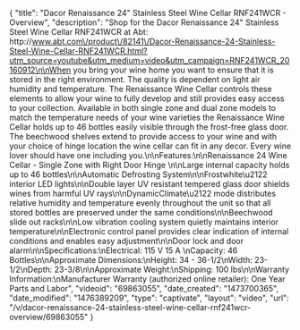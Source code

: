 {
    "title": "Dacor Renaissance 24\" Stainless Steel Wine Cellar RNF241WCR - Overview",
    "description": "Shop for the Dacor Renaissance 24\" Stainless Steel Wine Cellar RNF241WCR at Abt: http:\/\/www.abt.com\/product\/82141\/Dacor-Renaissance-24-Stainless-Steel-Wine-Cellar-RNF241WCR.html?utm_source=youtube&utm_medium=video&utm_campaign=RNF241WCR_20160912\n\nWhen you bring your wine home you want to ensure that it is stored in the right environment. The quality is dependent on light air humidity and temperature. The Renaissance Wine Cellar controls these elements to allow your wine to fully develop and still provides easy access to your collection. Available in both single zone and dual zone models to match the temperature needs of your wine varieties the Renaissance Wine Cellar holds up to 46 bottles easily visible through the frost-free glass door. The beechwood shelves extend to provide access to your wine and with your choice of hinge location the wine cellar can fit in any decor. Every wine lover should have one including you.\n\nFeatures:\n\nRenaissance 24 Wine Cellar - Single Zone with Right Door Hinge \n\nLarge internal capacity holds up to 46 bottles\n\nAutomatic Defrosting System\n\nFrostwhite\u2122 interior LED lights\n\nDouble layer UV resistant tempered glass door shields wines from harmful UV rays\n\nDynamicClimate\u2122 mode distributes relative humidity and temperature evenly throughout the unit so that all stored bottles are preserved under the same conditions\n\nBeechwood slide out racks\n\nLow vibration cooling system quietly maintains interior temperature\n\nElectronic control panel provides clear indication of internal conditions and enables easy adjustment\n\nDoor lock and door alarm\n\nSpecifications:\nElectrical: 115 V 15 A \nCapacity: 46 Bottles\n\nApproximate Dimensions:\nHeight: 34 - 36-1\/2\nWidth: 23-1\/2\nDepth: 23-3\/8\n\nApproximate Weight:\nShipping: 100 lbs\n\nWarranty Information:\nManufacturer Warranty (authorized online retailer): One Year Parts and Labor",
    "videoid": "69863055",
    "date_created": "1473700365",
    "date_modified": "1476389209",
    "type": "captivate",
    "layout": "video",
    "url": "\/v\/dacor-renaissance-24-stainless-steel-wine-cellar-rnf241wcr-overview\/69863055"
}